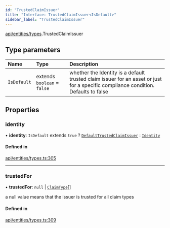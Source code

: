 ```yaml
---
id: "TrustedClaimIssuer"
title: "Interface: TrustedClaimIssuer<IsDefault>"
sidebar_label: "TrustedClaimIssuer"
---
```


[api/entities/types](../../../../../modules/API/Entities/Types/Types.md).TrustedClaimIssuer

## Type parameters

| Name | Type | Description |
| :------ | :------ | :------ |
| `IsDefault` | extends `boolean` = ``false`` | whether the Identity is a default trusted claim issuer for an asset or just for a specific compliance condition. Defaults to false |

## Properties

### identity

• **identity**: `IsDefault` extends ``true`` ? [`DefaultTrustedClaimIssuer`](../../../../../classes/API/Entities/DefaultTrustedClaimIssuer/DefaultTrustedClaimIssuer.md) : [`Identity`](../../../../../classes/API/Entities/Identity/Identity.md)

#### Defined in

[api/entities/types.ts:305](https://github.com/PolymeshAssociation/polymesh-sdk/blob/fe2e6dd1d/src/api/entities/types.ts#L305)

___

### trustedFor

• **trustedFor**: ``null`` \| [`ClaimType`](../../../../../enums/API/Entities/Types/ClaimType/ClaimType.md)[]

a null value means that the issuer is trusted for all claim types

#### Defined in

[api/entities/types.ts:309](https://github.com/PolymeshAssociation/polymesh-sdk/blob/fe2e6dd1d/src/api/entities/types.ts#L309)
